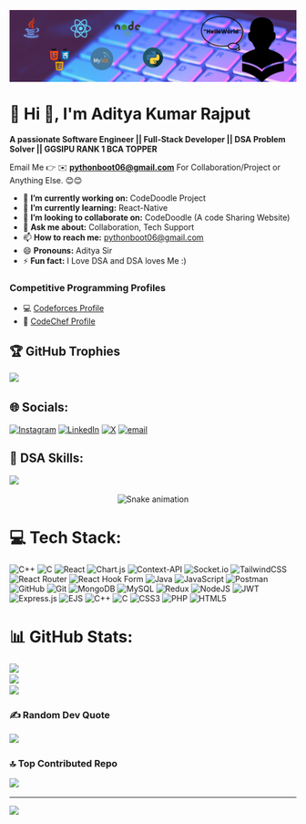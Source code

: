 <img align="center" src="https://raw.githubusercontent.com/shubhankarsharma876/shubhankarsharma876/main/bannerskill.png"/></a>
# 💫 Hi 👋, I'm Aditya Kumar Rajput
**A passionate Software Engineer || Full-Stack Developer || DSA Problem Solver || GGSIPU RANK 1 BCA TOPPER**

Email Me 👉 ✉️ **pythonboot06@gmail.com** For Collaboration/Project or Anything Else. 😊😊

- 🔭 **I’m currently working on:** CodeDoodle Project
- 🌱 **I’m currently learning:** React-Native
- 👯 **I’m looking to collaborate on:** CodeDoodle (A code Sharing Website)
- 💬 **Ask me about:** Collaboration, Tech Support
- 📫 **How to reach me:** pythonboot06@gmail.com
- 😄 **Pronouns:** Aditya Sir
- ⚡ **Fun fact:** I Love DSA and DSA loves Me :)

### Competitive Programming Profiles

- 💻 [Codeforces Profile](https://codeforces.com/profile/Aditya_kumar__)
- 🍛 [CodeChef Profile](https://www.codechef.com/users/zest_ravens_50)


## 🏆 GitHub Trophies
![](https://github-profile-trophy.vercel.app/?username=aditya-kumar-patraan1&theme=radical&no-frame=false&no-bg=true&margin-w=4)
  
## 🌐 Socials:
[![Instagram](https://img.shields.io/badge/Instagram-%23E4405F.svg?logo=Instagram&logoColor=white)](https://instagram.com/adityakr_rajput) [![LinkedIn](https://img.shields.io/badge/LinkedIn-%230077B5.svg?logo=linkedin&logoColor=white)](https://linkedin.com/in/aditya-kumar--) [![X](https://img.shields.io/badge/X-black.svg?logo=X&logoColor=white)](https://x.com/KumarAdity54111) [![email](https://img.shields.io/badge/Email-D14836?logo=gmail&logoColor=white)](mailto:pythonboot06@gmail.com) 

## 🧠 DSA Skills:

![](https://leetcard.jacoblin.cool/Adi_12321?ext=contest)

<!-- Snake Game Repo View -->

<div align="center">
  <img src="https://profile-readme-generator.com/assets/snake.svg" alt="Snake animation" />
</div>

# 💻 Tech Stack:
![C++](https://img.shields.io/badge/c++-%2300599C.svg?style=for-the-badge&logo=c%2B%2B&logoColor=white) ![C](https://img.shields.io/badge/c-%2300599C.svg?style=for-the-badge&logo=c&logoColor=white) ![React](https://img.shields.io/badge/react-%2320232a.svg?style=for-the-badge&logo=react&logoColor=%2361DAFB) ![Chart.js](https://img.shields.io/badge/chart.js-F5788D.svg?style=for-the-badge&logo=chart.js&logoColor=white) ![Context-API](https://img.shields.io/badge/Context--Api-000000?style=for-the-badge&logo=react) ![Socket.io](https://img.shields.io/badge/Socket.io-black?style=for-the-badge&logo=socket.io&badgeColor=010101) ![TailwindCSS](https://img.shields.io/badge/tailwindcss-%2338B2AC.svg?style=for-the-badge&logo=tailwind-css&logoColor=white) ![React Router](https://img.shields.io/badge/React_Router-CA4245?style=for-the-badge&logo=react-router&logoColor=white) ![React Hook Form](https://img.shields.io/badge/React%20Hook%20Form-%23EC5990.svg?style=for-the-badge&logo=reacthookform&logoColor=white) ![Java](https://img.shields.io/badge/java-%23ED8B00.svg?style=for-the-badge&logo=openjdk&logoColor=white) ![JavaScript](https://img.shields.io/badge/javascript-%23323330.svg?style=for-the-badge&logo=javascript&logoColor=%23F7DF1E) ![Postman](https://img.shields.io/badge/Postman-FF6C37?style=for-the-badge&logo=postman&logoColor=white) ![GitHub](https://img.shields.io/badge/github-%23121011.svg?style=for-the-badge&logo=github&logoColor=white) ![Git](https://img.shields.io/badge/git-%23F05033.svg?style=for-the-badge&logo=git&logoColor=white) ![MongoDB](https://img.shields.io/badge/MongoDB-%234ea94b.svg?style=for-the-badge&logo=mongodb&logoColor=white) ![MySQL](https://img.shields.io/badge/mysql-4479A1.svg?style=for-the-badge&logo=mysql&logoColor=white) ![Redux](https://img.shields.io/badge/redux-%23593d88.svg?style=for-the-badge&logo=redux&logoColor=white) ![NodeJS](https://img.shields.io/badge/node.js-6DA55F?style=for-the-badge&logo=node.js&logoColor=white) ![JWT](https://img.shields.io/badge/JWT-black?style=for-the-badge&logo=JSON%20web%20tokens) ![Express.js](https://img.shields.io/badge/express.js-%23404d59.svg?style=for-the-badge&logo=express&logoColor=%2361DAFB) ![EJS](https://img.shields.io/badge/ejs-%23B4CA65.svg?style=for-the-badge&logo=ejs&logoColor=black) ![C++](https://img.shields.io/badge/c++-%2300599C.svg?style=for-the-badge&logo=c%2B%2B&logoColor=white) ![C](https://img.shields.io/badge/c-%2300599C.svg?style=for-the-badge&logo=c&logoColor=white) ![CSS3](https://img.shields.io/badge/css3-%231572B6.svg?style=for-the-badge&logo=css3&logoColor=white) ![PHP](https://img.shields.io/badge/php-%23777BB4.svg?style=for-the-badge&logo=php&logoColor=white) ![HTML5](https://img.shields.io/badge/html5-%23E34F26.svg?style=for-the-badge&logo=html5&logoColor=white)
# 📊 GitHub Stats:
![](https://github-readme-stats.vercel.app/api?username=aditya-kumar-patraan1&theme=dark&hide_border=false&include_all_commits=true&count_private=false)<br/>
![](https://nirzak-streak-stats.vercel.app/?user=aditya-kumar-patraan1&theme=dark&hide_border=false)<br/>
![](https://github-readme-stats.vercel.app/api/top-langs/?username=aditya-kumar-patraan1&theme=dark&hide_border=false&include_all_commits=true&count_private=false&layout=compact)

### ✍️ Random Dev Quote
![](https://quotes-github-readme.vercel.app/api?type=horizontal&theme=radical)

### 🔝 Top Contributed Repo
![](https://github-contributor-stats.vercel.app/api?username=aditya-kumar-patraan1&limit=5&theme=dark&combine_all_yearly_contributions=true)

---
[![](https://visitcount.itsvg.in/api?id=aditya-kumar-patraan1&icon=0&color=0)](https://visitcount.itsvg.in)

<!-- Proudly created with GPRM ( https://gprm.itsvg.in ) -->
